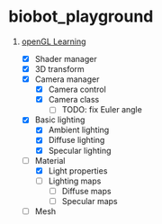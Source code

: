 # biobot_playground

1. [openGL Learning](https://github.com/Biobots/biobot_playground/tree/master/opengl)

    - [x] Shader manager
    - [x] 3D transform
    - [x] Camera manager
      - [x] Camera control
      - [x] Camera class
        - [ ] TODO: fix Euler angle
    - [x] Basic lighting
      - [x] Ambient lighting
      - [x] Diffuse lighting
      - [x] Specular lighting
    - [ ] Material
      - [x] Light properties
      - [ ] Lighting maps
        - [ ] Diffuse maps
        - [ ] Specular maps
    - [ ] Mesh
